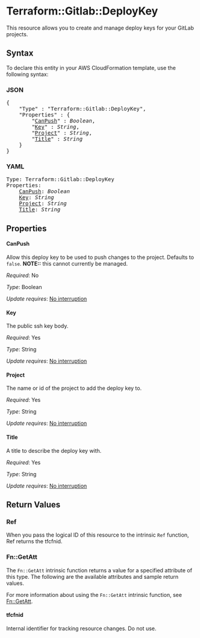# Terraform::Gitlab::DeployKey

This resource allows you to create and manage deploy keys for your GitLab projects.

## Syntax

To declare this entity in your AWS CloudFormation template, use the following syntax:

### JSON

<pre>
{
    "Type" : "Terraform::Gitlab::DeployKey",
    "Properties" : {
        "<a href="#canpush" title="CanPush">CanPush</a>" : <i>Boolean</i>,
        "<a href="#key" title="Key">Key</a>" : <i>String</i>,
        "<a href="#project" title="Project">Project</a>" : <i>String</i>,
        "<a href="#title" title="Title">Title</a>" : <i>String</i>
    }
}
</pre>

### YAML

<pre>
Type: Terraform::Gitlab::DeployKey
Properties:
    <a href="#canpush" title="CanPush">CanPush</a>: <i>Boolean</i>
    <a href="#key" title="Key">Key</a>: <i>String</i>
    <a href="#project" title="Project">Project</a>: <i>String</i>
    <a href="#title" title="Title">Title</a>: <i>String</i>
</pre>

## Properties

#### CanPush

Allow this deploy key to be used to push changes to the project.  Defaults to `false`. **NOTE::** this cannot currently be managed.

_Required_: No

_Type_: Boolean

_Update requires_: [No interruption](https://docs.aws.amazon.com/AWSCloudFormation/latest/UserGuide/using-cfn-updating-stacks-update-behaviors.html#update-no-interrupt)

#### Key

The public ssh key body.

_Required_: Yes

_Type_: String

_Update requires_: [No interruption](https://docs.aws.amazon.com/AWSCloudFormation/latest/UserGuide/using-cfn-updating-stacks-update-behaviors.html#update-no-interrupt)

#### Project

The name or id of the project to add the deploy key to.

_Required_: Yes

_Type_: String

_Update requires_: [No interruption](https://docs.aws.amazon.com/AWSCloudFormation/latest/UserGuide/using-cfn-updating-stacks-update-behaviors.html#update-no-interrupt)

#### Title

A title to describe the deploy key with.

_Required_: Yes

_Type_: String

_Update requires_: [No interruption](https://docs.aws.amazon.com/AWSCloudFormation/latest/UserGuide/using-cfn-updating-stacks-update-behaviors.html#update-no-interrupt)

## Return Values

### Ref

When you pass the logical ID of this resource to the intrinsic `Ref` function, Ref returns the tfcfnid.

### Fn::GetAtt

The `Fn::GetAtt` intrinsic function returns a value for a specified attribute of this type. The following are the available attributes and sample return values.

For more information about using the `Fn::GetAtt` intrinsic function, see [Fn::GetAtt](https://docs.aws.amazon.com/AWSCloudFormation/latest/UserGuide/intrinsic-function-reference-getatt.html).

#### tfcfnid

Internal identifier for tracking resource changes. Do not use.

